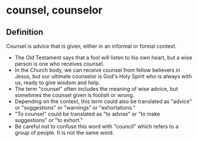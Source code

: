 # counsel, counselor

## Definition

Counsel is advice that is given, either in an informal or formal context.

* The Old Testament says that a fool will listen to his own heart, but a wise person is one who receives counsel.
* In the Church body, we can receive counsel from fellow believers in Jesus, but our ultimate counselor is God's Holy Spirit who is always with us, ready to give wisdom and help.
* The term "counsel" often includes the meaning of wise advice, but sometimes the counsel given is foolish or wrong.
* Depending on the context, this term could also be translated as "advice" or "suggestions" or "warnings" or "exhortations."
* "To counsel" could be translated as "to advise" or "to make suggestions" or "to exhort."
* Be careful not to confuse this word with "council" which refers to a group of people. It is not the same word.